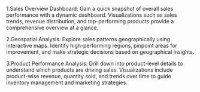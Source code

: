 1.Sales Overview Dashboard:
Gain a quick snapshot of overall sales performance with a dynamic dashboard. Visualizations such as sales trends, revenue distribution, and top-performing products provide a comprehensive overview at a glance.

2.Geospatial Analysis:
Explore sales patterns geographically using interactive maps. Identify high-performing regions, pinpoint areas for improvement, and make strategic decisions based on geographical insights.

3.Product Performance Analysis:
Drill down into product-level details to understand which products are driving sales. Visualizations include product-wise revenue, quantity sold, and trends over time to guide inventory management and marketing strategies.
